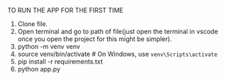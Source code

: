 TO RUN THE APP FOR THE FIRST TIME
1. Clone file.
2. Open terminal and go to path of file(just open the terminal in vscode once you open the project for this might be simpler).
3. python -m venv venv
4. source venv/bin/activate  # On Windows, use `venv\Scripts\activate`
5. pip install -r requirements.txt
6. python app.py
   
